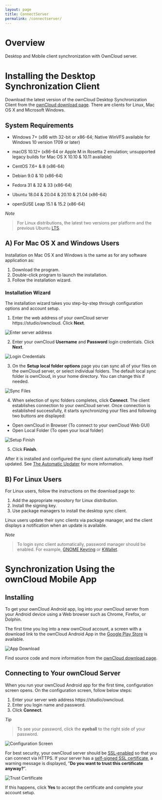 ```yaml
---
layout: page
title: ConnectServer
permalink: /connectserver/
---
```


# Overview

Desktop and Mobile client synchronization with OwnCloud server.

# Installing the Desktop Synchronization Client

Download the latest version of the ownCloud Desktop Synchronization Client from the [ownCloud download page](https://owncloud.org/install/#desktop). There are clients for Linux, Mac OS X and Microsoft Windows.

## System Requirements

- Windows 7+ (x86 with 32-bit or x86-64; Native WinVFS available for Windows 10 version 1709 or later)

- macOS 10.12+ (x86-64 or Apple M in Rosetta 2 emulation; unsupported legacy builds for Mac OS X 10.10 & 10.11 available)

- CentOS 7.6+ & 8 (x86-64)

- Debian 9.0 & 10 (x86-64)

- Fedora 31 & 32 & 33 (x86-64)

- Ubuntu 18.04 & 20.04 & 20.10 & 21.04 (x86-64)

- openSUSE Leap 15.1 & 15.2 (x86-64)

*Note*
>
>For Linux distributions, the latest two versions per platform and the previous Ubuntu [LTS](https://wiki.ubuntu.com/LTS).

## A) For Mac OS X and Windows Users

Installation on Mac OS X and Windows is the same as for any software application as:

1. Download the program.
2. Double-click program to launch the installation.
3. Follow the installation wizard. 

### Installation Wizard

The installation wizard takes you step-by-step through configuration options and account setup. 

1. Enter the web address of your ownCloud server https://studio/owncloud. Click **Next**.

![Enter server address](https://github.com/satyajeetmunje/satyajeetmunje.github.io/blob/main/Page2.1.png)

2. Enter your ownCloud **Username** and **Password** login credentials. Click **Next**.

![Login Credentials](https://github.com/satyajeetmunje/satyajeetmunje.github.io/blob/main/Page2.2.png)

3. On the **Setup local folder options** page you can sync all of your files on the ownCloud server, or select individual folders. 
The default local sync folder is ownCloud, in your home directory.
You can change this if needed.

![Sync Files](https://github.com/satyajeetmunje/satyajeetmunje.github.io/blob/main/Page2.3.png)

4. When selection of sync folders completes, click **Connect**. The client establishes connection to your ownCloud server.
   Once connection is established successfully, it starts synchronizing your files and following two buttons are displayed:
   
  - Open ownCloud in Browser (To connect to your ownCloud Web GUI)
  - Open Local Folder (To open your local folder)
 
![Setup Finish](https://github.com/satyajeetmunje/satyajeetmunje.github.io/blob/main/Page2.4.png)

5. Click **Finish**.

After it is installed and configured the sync client automatically keep itself updated. See [The Automatic Updater](https://doc.owncloud.org/desktop/2.0/autoupdate.html) for more information.

## B) For Linux Users

For Linux users, follow the instructions on the download page to:

1. Add the appropriate repository for Linux distribution.
2. Install the signing key.
3. Use package managers to install the desktop sync client. 

Linux users update their sync clients via package manager, and the client displays a notification when an update is available.

*Note*
>
>To login sync client automatically, password manager should be enabled. For example, [GNOME Keyring](https://wiki.gnome.org/Projects/GnomeKeyring/) or [KWallet](https://utils.kde.org/projects/kwalletmanager/).

# Synchronization Using the ownCloud Mobile App

## Installing

To get your ownCloud Android app, log into your ownCloud server from your Android device using a Web browser such as Chrome, Firefox, or Dolphin.

The first time you log into a new ownCloud account, a screen with a download link to the ownCloud Android App in the [Google Play Store](https://play.google.com/store/apps/details?id=com.owncloud.android) is available.

![App Download](https://github.com/satyajeetmunje/satyajeetmunje.github.io/blob/main/Screen3.1.png)

Find source code and more information from the [ownCloud download page](http://owncloud.org/install/#mobile). 

## Connecting to Your ownCloud Server

When you run your ownCloud Android app for the first time, configuration screen opens. On the configuration screen, follow below steps:

1. Enter your server web address https://studio/owncloud.
2. Enter you login name and password.
3. Click **Connect**. 

*Tip*
>
>To see your password, click the **eyeball** to the right side of your password.

![Configuration Screen](https://github.com/satyajeetmunje/satyajeetmunje.github.io/blob/main/Screen3.2.png)

For best security, your ownCloud server should be [SSL-enabled](http://info.ssl.com/article.aspx?id=10241) so that you can connect via HTTPS.
If your server has a [self-signed SSL certificate](https://www.digitalocean.com/community/tutorials/how-to-create-a-self-signed-ssl-certificate-for-apache-in-ubuntu-16-04), a warning message is displayed, ”**Do you want to trust this certificate anyway?**”.

![Trust Certificate](https://github.com/satyajeetmunje/satyajeetmunje.github.io/blob/main/Screen3.3.png)

If this happens, click **Yes** to accept the certificate and complete your account setup.



